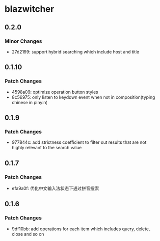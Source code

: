 # blazwitcher

## 0.2.0

### Minor Changes

- 27d2199: support hybrid searching which include host and title

## 0.1.10

### Patch Changes

- 4598a09: optimize operation button styles
- 8c56975: only listen to keydown event when not in composition(typing chinese in pinyin)

## 0.1.9

### Patch Changes

- 977844c: add strictness coefficient to filter out results that are not highly relevant to the search value

## 0.1.7

### Patch Changes

- efa9a0f: 优化中文输入法状态下通过拼音搜索

## 0.1.6

### Patch Changes

- 9df10bb: add operations for each item which includes query, delete, close and so on
